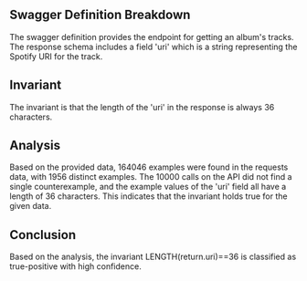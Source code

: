## Swagger Definition Breakdown
The swagger definition provides the endpoint for getting an album's tracks. The response schema includes a field 'uri' which is a string representing the Spotify URI for the track.

## Invariant
The invariant is that the length of the 'uri' in the response is always 36 characters.

## Analysis
Based on the provided data, 164046 examples were found in the requests data, with 1956 distinct examples. The 10000 calls on the API did not find a single counterexample, and the example values of the 'uri' field all have a length of 36 characters. This indicates that the invariant holds true for the given data.

## Conclusion
Based on the analysis, the invariant LENGTH(return.uri)==36 is classified as true-positive with high confidence.
